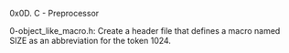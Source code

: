 0x0D. C - Preprocessor

0-object_like_macro.h: Create a header file that defines a macro named SIZE as an abbreviation for the token 1024.
